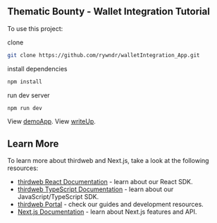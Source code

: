 ## Thematic Bounty - Wallet Integration Tutorial


To use this project:

clone
```bash
git clone https://github.com/rywndr/walletIntegration_App.git
```
install dependencies
```bash
npm install
```
run dev server
```bash
npm run dev
```


View [demoApp](https://pages.github.com/](https://walletintegration.vercel.app/)).
View [writeUp](https://medium.com/@haikhalroy/thematic-bounty-wallet-integration-tutorial-4608415726c7).

## Learn More

To learn more about thirdweb and Next.js, take a look at the following resources:

- [thirdweb React Documentation](https://docs.thirdweb.com/react) - learn about our React SDK.
- [thirdweb TypeScript Documentation](https://docs.thirdweb.com/typescript) - learn about our JavaScript/TypeScript SDK.
- [thirdweb Portal](https://docs.thirdweb.com) - check our guides and development resources.
- [Next.js Documentation](https://nextjs.org/docs) - learn about Next.js features and API.

